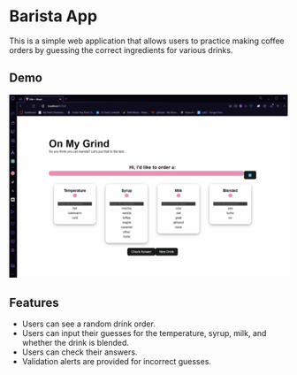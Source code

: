 # Barista App

This is a simple web application that allows users to practice making coffee orders by guessing the correct ingredients for various drinks.

## Demo

![WEB Gif](Animation.gif)

## Features

- Users can see a random drink order.
- Users can input their guesses for the temperature, syrup, milk, and whether the drink is blended.
- Users can check their answers.
- Validation alerts are provided for incorrect guesses.

	
